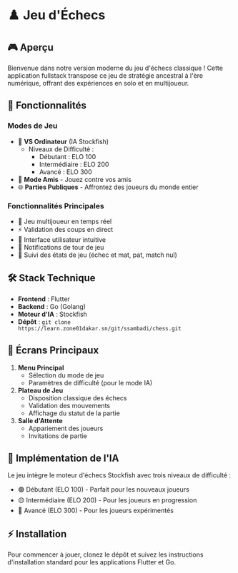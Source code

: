 # ♟️ Jeu d'Échecs

## 🎮 Aperçu
Bienvenue dans notre version moderne du jeu d'échecs classique ! Cette application fullstack transpose ce jeu de stratégie ancestral à l'ère numérique, offrant des expériences en solo et en multijoueur.

## 🌟 Fonctionnalités
### Modes de Jeu
- 🤖 **VS Ordinateur** (IA Stockfish)
  - Niveaux de Difficulté : 
    - Débutant : ELO 100
    - Intermédiaire : ELO 200
    - Avancé : ELO 300
- 👥 **Mode Amis** - Jouez contre vos amis
- 🌐 **Parties Publiques** - Affrontez des joueurs du monde entier

### Fonctionnalités Principales
- 🎯 Jeu multijoueur en temps réel
- ⚡ Validation des coups en direct
- 🎨 Interface utilisateur intuitive
- 🔔 Notifications de tour de jeu
- 🏁 Suivi des états de jeu (échec et mat, pat, match nul)

## 🛠️ Stack Technique
- **Frontend** : Flutter
- **Backend** : Go (Golang)
- **Moteur d'IA** : Stockfish
- **Dépôt** : `git clone https://learn.zone01dakar.sn/git/ssambadi/chess.git`

## 📱 Écrans Principaux
1. **Menu Principal**
   - Sélection du mode de jeu
   - Paramètres de difficulté (pour le mode IA)
2. **Plateau de Jeu**
   - Disposition classique des échecs
   - Validation des mouvements
   - Affichage du statut de la partie
3. **Salle d'Attente**
   - Appariement des joueurs
   - Invitations de partie

## 🤖 Implémentation de l'IA
Le jeu intègre le moteur d'échecs Stockfish avec trois niveaux de difficulté :
- 🟢 Débutant (ELO 100) - Parfait pour les nouveaux joueurs
- 🟡 Intermédiaire (ELO 200) - Pour les joueurs en progression
- 🔴 Avancé (ELO 300) - Pour les joueurs expérimentés

## ⚡ Installation
Pour commencer à jouer, clonez le dépôt et suivez les instructions d'installation standard pour les applications Flutter et Go.